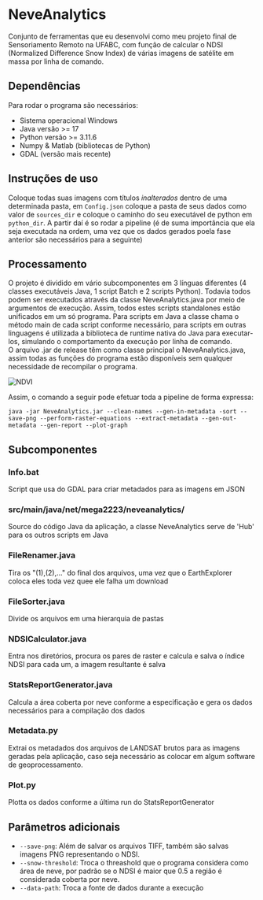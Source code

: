 # NeveAnalytics

Conjunto de ferramentas que eu desenvolvi como meu projeto final de Sensoriamento Remoto na UFABC, com função de calcular o NDSI (Normalized Difference Snow Index) de várias imagens de satélite em massa por linha de comando.

## Dependências
Para rodar o programa são necessários: 
- Sistema operacional Windows
- Java versão >= 17
- Python versão >= 3.11.6
- Numpy & Matlab (bibliotecas de Python)
- GDAL (versão mais recente)

## Instruções de uso
Coloque todas suas imagens com títulos _inalterados_ dentro de uma determinada pasta, em `Config.json` coloque a pasta de seus dados como valor de `sources_dir` e coloque o caminho do seu executável de python em `python_dir`. A partir daí é so rodar a pipeline (é de suma importância que ela seja executada na ordem, uma vez que os dados gerados poela fase anterior são necessários para a seguinte) 

## Processamento

O projeto é dividido em vário subcomponentes em 3 línguas diferentes (4 classes executáveis Java, 1 script Batch e 2 scripts Python). Todavia todos podem ser executados através da classe NeveAnalytics.java por meio de argumentos de execução. Assim, todos estes scripts standalones estão unificados em um só programa. Para scripts em Java a classe chama o método main de cada script conforme necessário, para scripts em outras linguagens é utilizada a biblioteca de runtime nativa do Java para executar-los, simulando o comportamento da execução por linha de comando.  
O arquivo .jar de release têm como classe principal o NeveAnalytics.java, assim todas as funções do programa estão disponíveis sem qualquer necessidade de recompilar o programa.  

![NDVI](https://github.com/Mega2223/NeveAnalytics/assets/59067466/b3b4256f-af22-40f8-a2bb-8d1bfa3d197e)

Assim, o comando a seguir pode efetuar toda a pipeline de forma expressa: 
```
java -jar NeveAnalytics.jar --clean-names --gen-in-metadata -sort --save-png --perform-raster-equations --extract-metadata --gen-out-metadata --gen-report --plot-graph
```

## Subcomponentes

### Info.bat 
Script que usa do GDAL para criar metadados para as imagens em JSON

### src/main/java/net/mega2223/neveanalytics/
Source do código Java da aplicação, a classe NeveAnalytics serve de 'Hub' para os outros scripts em Java

### FileRenamer.java
Tira os "(1),(2),..." do final dos arquivos, uma vez que o EarthExplorer coloca eles toda vez quee ele falha um download

### FileSorter.java
Divide os arquivos em uma hierarquia de pastas

### NDSICalculator.java
Entra nos diretórios, procura os pares de raster e calcula e salva o índice NDSI para cada um, a imagem resultante é salva

### StatsReportGenerator.java
Calcula a área coberta por neve conforme a especificação e gera os dados necessários para a compilação dos dados

### Metadata.py
Extrai os metadados dos arquivos de LANDSAT brutos para as imagens geradas pela aplicação, caso seja necessário as colocar em algum software de geoprocessamento.

### Plot.py
Plotta os dados conforme a última run do StatsReportGenerator

## Parâmetros adicionais
- `--save-png`: Além de salvar os arquivos TIFF, também são salvas imagens PNG representando o NDSI.
- `--snow-threshold`: Troca o threashold que o programa considera como área de neve, por padrão se o NDSI é maior que 0.5 a região é considerada coberta por neve.
- `--data-path`: Troca a fonte de dados durante a execução
